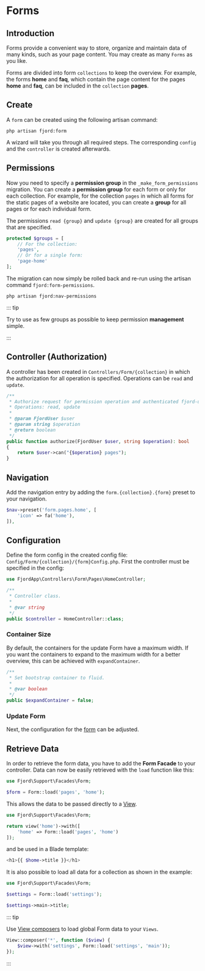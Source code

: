 # Forms

## Introduction

Forms provide a convenient way to store, organize and maintain data of many
kinds, such as your page content. You may create as many `Forms` as you like.

Forms are divided into form `collections` to keep the overview. For example, the
forms **home** and **faq**, which contain the page content for the pages
**home** and **faq**, can be included in the `collection` **pages**.

## Create

A `form` can be created using the following artisan command:

```shell
php artisan fjord:form
```

A wizard will take you through all required steps. The corresponding `config`
and the `controller` is created afterwards.

## Permissions

Now you need to specify a **permission group** in the `_make_form_permissions`
migration. You can create a **permission group** for each form or only for each
collection. For example, for the collection `pages` in which all forms for the
static pages of a website are located, you can create a **group** for all pages
or for each individual form.

The permissions `read {group}` and `update {group}` are created for all groups
that are specified.

```php
protected $groups = [
    // For the collection:
    'pages',
    // Or for a single form:
    'page-home'
];
```

The migration can now simply be rolled back and re-run using the artisan command
`fjord:form-permissions`.

```shell
php artisan fjord:nav-permissions
```

::: tip

Try to use as few groups as possible to keep permission **management** simple.

:::

## Controller (Authorization)

A controller has been created in `Controllers/Form/{collection}` in which the
authorization for all operation is specified. Operations can be `read` and
`update`.

```php
/**
 * Authorize request for permission operation and authenticated fjord-user.
 * Operations: read, update
 *
 * @param FjordUser $user
 * @param string $operation
 * @return boolean
 */
public function authorize(FjordUser $user, string $operation): bool
{
    return $user->can("{$operation} pages");
}
```

## Navigation

Add the navigation entry by adding the `form.{collection}.{form}` preset to your
navigation.

```php
$nav->preset('form.pages.home', [
    'icon' => fa('home'),
]),
```

## Configuration

Define the form config in the created config file:
`Config/Form/{collection}/{form}Config.php`. First the controller must be
specified in the config:

```php
use FjordApp\Controllers\Form\Pages\HomeController;

/**
 * Controller class.
 *
 * @var string
 */
public $controller = HomeController::class;
```

### Container Size

By default, the containers for the update Form have a maximum width. If you want
the containers to expand to the maximum width for a better overview, this can be
achieved with `expandContainer`.

```php
/**
 * Set bootstrap container to fluid.
 *
 * @var boolean
 */
public $expandContainer = false;
```

### Update Form

Next, the configuration for the [form](show.md) can be adjusted.

## Retrieve Data

In order to retrieve the form data, you have to add the **Form Facade** to your
controller. Data can now be easily retrieved with the `load` function like this:

```php
use Fjord\Support\Facades\Form;

$form = Form::load('pages', 'home');
```

This allows the data to be passed directly to a
[View](https://laravel.com/docs/7.x/blade#displaying-data).

```php
use Fjord\Support\Facades\Form;

return view('home')->with([
    'home' => Form::load('pages', 'home')
]);
```

and be used in a Blade template:

```php
<h1>{{ $home->title }}</h1>
```

It is also possible to load all data for a collection as shown in the example:

```php
use Fjord\Support\Facades\Form;

$settings = Form::load('settings');

$settings->main->title;
```

::: tip

Use [View composers](https://laravel.com/docs/7.x/views#view-composers) to load
global Form data to your `Views`.

```php
View::composer('*', function ($view) {
    $view->with('settings', Form::load('settings', 'main'));
});
```

:::
